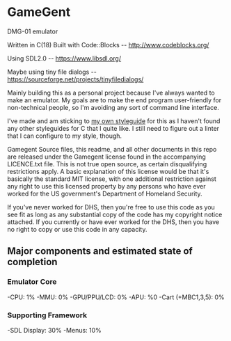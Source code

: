 # GameGent
DMG-01 emulator

Written in C(18)
Built with Code::Blocks -- http://www.codeblocks.org/

Using SDL2.0 -- https://www.libsdl.org/

Maybe using tiny file dialogs -- https://sourceforge.net/projects/tinyfiledialogs/

Mainly building this as a personal project because I've always wanted to make an emulator. My goals are to make the end program user-friendly for non-technical people, so I'm avoiding any sort of command line interface.

I've made and am sticking to [my own styleguide](Styleguide.md) for this as I haven't found any other styleguides for C that I quite like. I still need to figure out a linter that I can configure to my style, though.

Gamegent Source files, this readme, and all other documents in this repo are released under the Gamegent license found in the accompanying LICENCE.txt file. This is not true open source, as certain disqualifying restrictions apply.  A basic explanation of this license would be that it's basically the standard MIT license, with one additional restriction against any right to use this licensed property by any persons who have ever worked for the US government's Department of Homeland Security.

If you've never worked for DHS, then you're free to use this code as you see fit as long as any substantial copy of the code has my copyright notice attached. If you currently or have ever worked for the DHS, then you have no right to copy or use this code in any capacity.

## Major components and estimated state of completion

### Emulator Core
-CPU: 1%
-MMU: 0%
-GPU/PPU/LCD: 0%
-APU: %0
-Cart (+MBC1,3,5): 0%

### Supporting Framework
-SDL Display: 30%
-Menus: 10%
